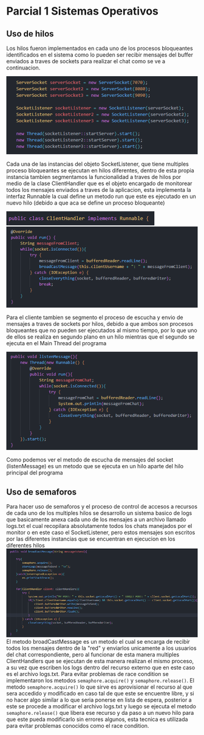 # Parcial 1 Sistemas Operativos

## Uso de hilos
Los hilos fueron implementados en cada uno de los procesos bloqueantes identificados en el sistema como lo pueden ser recibir mensajes del buffer enviados a traves de sockets para realizar el chat como se ve a continuacion.

![alt](/images/HilosListener.png)

Cada una de las instancias del objeto SocketListener, que tiene multiples proceso bloqueantes se ejecutan en hilos diferentes, dentro de esta propia instancia tambien segmentamos la funcionalidad a traves de hilos por medio de la clase ClientHandler que es el objeto encargado de monitorear todos los mensajes enviados a traves de la aplicacion, esta implementa la interfaz Runnable la cual define un metodo run que este es ejecutado en un nuevo hilo (debido a que aca se define un proceso bloqueante)

![alt](/images/ClientHandlerHilos.png)
![alt](/images/RunRunnable.png)

Para el cliente tambien se segmento el proceso de escucha y envio de mensajes a traves de sockets por hilos, debido a que ambos son procesos bloqueantes que no pueden ser ejecutados al mismo tiempo, por lo que uno de ellos se realiza en segundo plano en un hilo mientras que el segundo se ejecuta en el Main Thread del programa

![alt](/images/ClientThreads.png)

Como podemos ver el metodo de escucha de mensajes del socket (listenMessage) es un metodo que se ejecuta en un hilo aparte del hilo principal del programa

## Uso de semaforos

Para hacer uso de semaforos y el proceso de control de accesos a recursos de cada uno de los multiples hilos se desarrollo un sistema basico de logs que basicamente anexa cada uno de los mensajes a un archivo llamado logs.txt el cual recopilara absolutamente todos los chats manejados por el monitor o en este caso el SocketListener, pero estos mensajes son escritos por las diferentes instancias que se encuentran en ejecucion en los diferentes hilos
![alt](/images/Broadcast.png)
El metodo broadCastMessage es un metodo el cual se encarga de recibir todos los mensajes dentro de la "red" y enviarlos unicamente a los usuarios del chat correspondiente, pero al funcionar de esta manera multiples ClientHandlers que se ejecutan de esta manera realizan el mismo proceso, a su vez que escriben los logs dentro del recurso externo que en este caso es el archivo logs.txt. Para evitar problemas de race condition se implementaron los metodos `semaphore.acquire()` y `semaphore.release()`. El metodo `semaphore.acquire()` lo que sirve es aprovisionar el recurso al que sera accedido y modificado en caso tal de que este se encuentre libre, y si no hacer algo similar a lo que seria ponerse en lista de espera, posterior a este se procede a modificar el archivo logs.txt y luego se ejecuta el metodo `semaphore.release()` que libera ese recurso y da paso a un nuevo hilo para que este pueda modificarlo sin errores algunos, esta tecnica es utilizada para evitar problemas conocidos como el race condition.
